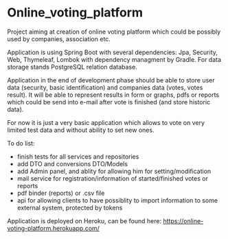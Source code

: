 # Online_voting_platform
Project aiming at creation of online voting platform
which could be possibly used by companies, association etc.

Application is using Spring Boot with several dependencies: Jpa, Security, Web, Thymeleaf, Lombok with dependency managment by Gradle. For data storage stands PostgreSQL relation database.

Application in the end of development phase should be able to store user data (security, basic identification) and companies 
data (votes, votes result). It will be able to represent results in form or graphs, pdfs or reports which could be send into e-mail
after vote is finished (and store historic data).

For now it is just a very basic application which allows to vote on very limited test data and without ability to set new ones.

To do list:
- finish tests for all services and repositories
- add DTO and conversions DTO/Models
- add Admin panel, and ablity for allowing him for setting/modification
- mail service for registration/information of started/finished votes or reports
- pdf binder (reports) or .csv file
- api for allowing clients to have possiblity to import information to some external system,
protected by tokens


Application is deployed on Heroku, can be found here: https://online-voting-platform.herokuapp.com/
